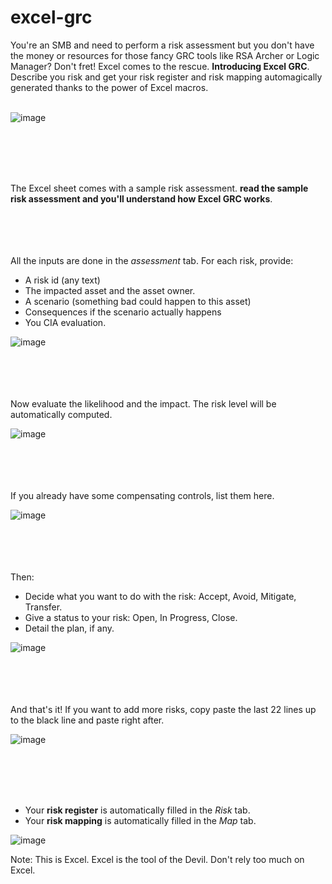 # excel-grc
You're an SMB and need to perform a risk assessment but you don't have the money or resources for those fancy GRC tools like RSA Archer or Logic Manager? Don't fret! Excel comes to the rescue. **Introducing Excel GRC**. Describe you risk and get your risk register and risk mapping automagically generated thanks to the power of Excel macros.
<br><br>


![image](https://user-images.githubusercontent.com/103344686/180675029-4cdef0c4-6bd5-406e-afa6-4a98d0ab45e8.png)


<br><br><br><br>

The Excel sheet comes with a sample risk assessment. **read the sample risk assessment and you'll understand how Excel GRC works**.

<br><br><br><br>
All the inputs are done in the _assessment_ tab. For each risk, provide:
- A risk id (any text)
- The impacted asset and the asset owner.
- A scenario (something bad could happen to this asset)
- Consequences if the scenario actually happens
- You CIA evaluation.

![image](https://user-images.githubusercontent.com/103344686/180675629-fc59c3a1-5276-4684-9c6b-579698d0d4a8.png)

<br><br><br><br>
Now evaluate the likelihood and the impact. The risk level will be automatically computed.

![image](https://user-images.githubusercontent.com/103344686/180675504-f1050bc1-5895-4c5f-a785-8ed32fc6906f.png)


<br><br><br><br>
If you already have some compensating controls, list them here.

![image](https://user-images.githubusercontent.com/103344686/180675576-b89d0218-8e95-4877-8f84-54ebdd2fba74.png)

<br><br><br><br>
Then:
- Decide what you want to do with the risk: Accept, Avoid, Mitigate, Transfer.
- Give a status to your risk: Open, In Progress, Close.
- Detail the plan, if any.

![image](https://user-images.githubusercontent.com/103344686/180675837-b09ccdcd-b8ea-42e7-a1b3-e2729a640f9f.png)

<br><br><br><br>
And that's it! If you want to add more risks, copy paste the last 22 lines up to the black line and paste right after.

![image](https://user-images.githubusercontent.com/103344686/180675949-1cc0d25a-b348-4d26-9651-89074cb55427.png)

<br><br><br><br>
- Your **risk register** is automatically filled in the _Risk_ tab.
- Your **risk mapping** is automatically filled in the _Map_ tab.

![image](https://user-images.githubusercontent.com/103344686/180676219-4a179d9b-b400-499e-b2d1-99fa6c8ef60f.png)


Note: This is Excel. Excel is the tool of the Devil. Don't rely too much on Excel.

